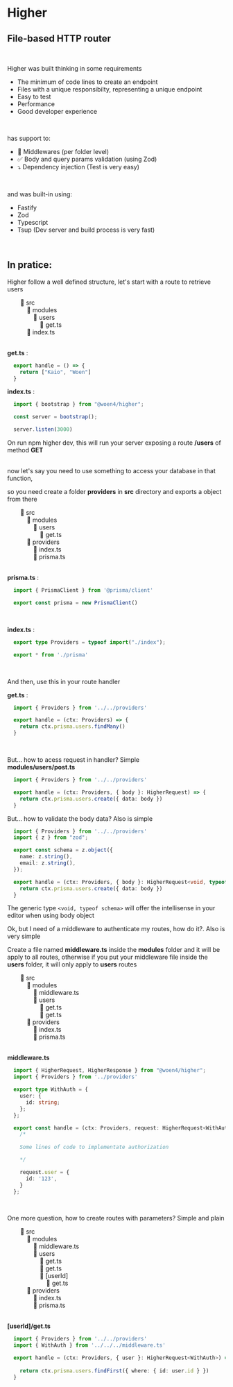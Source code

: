 # Higher
## File-based HTTP router
&nbsp;

Higher was built thinking in some requirements
- The minimum of code lines to create an endpoint
- Files with a unique responsibilty, representing a unique endpoint
- Easy to test
- Performance
- Good developer experience

&nbsp;

has support to:
- 🔄 Middlewares (per folder level)
- ✅ Body and query params validation (using Zod)
- ⤵ Dependency injection (Test is very easy)
  
&nbsp;

and was built-in using:
- Fastify
- Zod
- Typescript
- Tsup (Dev server and build process is very fast)

&nbsp;
## In pratice:

Higher follow a well defined structure, let's start with a route to retrieve users
<div style="margin-left: 30px;">
📁 src
  <div style="margin-left: 15px;">
  📁 modules
    <div style="margin-left: 15px;">
    📁 users
      <div style="margin-left: 15px;">
      📄 get.ts
      </div>
    </div>
    📄 index.ts
  </div>
</div>
<br/>

**get.ts** :

```typescript
  export handle = () => {
    return ["Kaio", "Woen"]
  }
```

**index.ts** :
```typescript
  import { bootstrap } from "@woen4/higher";

  const server = bootstrap();

  server.listen(3000)
```

On run npm higher dev, this will run your server exposing a route **/users** of method **GET**

<br/>
now let's say you need to use something to access your database in that function,

so you need create a folder **providers** in **src** directory and exports a object from there

<div style="margin-left: 30px;">
📁 src
  <div style="margin-left: 15px;">
  📁 modules
    <div style="margin-left: 15px;">
    📁 users
      <div style="margin-left: 15px;">
      📄 get.ts
      </div>
    </div>
  </div>
   <div style="margin-left: 15px;">
  📁 providers
    <div style="margin-left: 15px;">
      📄 index.ts<br/>
      📄 prisma.ts
    </div>
  </div>
</div>
<br/>

**prisma.ts** :

```typescript
  import { PrismaClient } from '@prisma/client'

  export const prisma = new PrismaClient()
```

<br/>

**index.ts** :

```typescript
  export type Providers = typeof import("./index");

  export * from './prisma'
```
<br/>

And then, use this in your route handler

**get.ts** :

```typescript
  import { Providers } from '../../providers'

  export handle = (ctx: Providers) => {
    return ctx.prisma.users.findMany()
  }
```
<br/>

But... how to acess request in handler? Simple
<br/>
**modules/users/post.ts**

```typescript
  import { Providers } from '../../providers'

  export handle = (ctx: Providers, { body }: HigherRequest) => {
    return ctx.prisma.users.create({ data: body })
  }
```

But... how to validate the body data? Also is simple

```typescript
  import { Providers } from '../../providers'
  import { z } from "zod";

  export const schema = z.object({
    name: z.string(),
    email: z.string(),
  });

  export handle = (ctx: Providers, { body }: HigherRequest<void, typeof schema>) => {
    return ctx.prisma.users.create({ data: body })
  }
```
The generic type ```<void, typeof schema>``` will offer the intellisense in your editor when using body object
<br />

Ok, but I need of a middleware to authenticate my routes, how do it?. Also is very simple
<br/>

Create a file named **middleware.ts** inside the **modules** folder and it will be apply to all routes, otherwise if you put your middleware file inside the **users** folder, it will only apply to **users** routes

<div style="margin-left: 30px;">
📁 src
  <div style="margin-left: 15px;">
  📁 modules
    <div style="margin-left: 15px;">
    📄 middleware.ts
    </div>
    <div style="margin-left: 15px;">
    📁 users
      <div style="margin-left: 15px;">
      📄 get.ts
      </div>
      <div style="margin-left: 15px;">
      📄 get.ts
      </div>
    </div>
  </div>
   <div style="margin-left: 15px;">
  📁 providers
    <div style="margin-left: 15px;">
      📄 index.ts<br/>
      📄 prisma.ts
    </div>
  </div>
</div>
<br/>

**middleware.ts**

```typescript
  import { HigherRequest, HigherResponse } from "@woen4/higher";
  import { Providers } from '../providers'

  export type WithAuth = {
    user: {
      id: string;
    };
  };

  export const handle = (ctx: Providers, request: HigherRequest<WithAuth>) => {
    /* 
    
    Some lines of code to implementate authorization

    */

    request.user = {
      id: '123',
    }
  };
```
<br />

One more question, how to create routes with parameters? Simple and plain

<div style="margin-left: 30px;">
📁 src
  <div style="margin-left: 15px;">
  📁 modules
    <div style="margin-left: 15px;">
    📄 middleware.ts
    </div>
    <div style="margin-left: 15px;">
    📁 users
      <div style="margin-left: 15px;">
      📄 get.ts
      </div>
      <div style="margin-left: 15px;">
      📄 get.ts
      </div>
      <div style="margin-left: 15px;">
      📁 [userId]
        <div style="margin-left: 15px;">
        📄 get.ts
        </div>
      </div>
    </div>
  </div>
   <div style="margin-left: 15px;">
  📁 providers
    <div style="margin-left: 15px;">
      📄 index.ts<br/>
      📄 prisma.ts
    </div>
  </div>
</div>
<br/>

**[userId]/get.ts**

```typescript
  import { Providers } from '../../providers'
  import { WithAuth } from '../../../middleware.ts'

  export handle = (ctx: Providers, { user }: HigherRequest<WithAuth>) => {
    
    return ctx.prisma.users.findFirst({ where: { id: user.id } })
  }
```